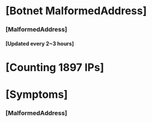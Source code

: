 # [Botnet MalformedAddress]
### [MalformedAddress]
#### [Updated every 2~3 hours]

# [Counting 1897 IPs]

# [Symptoms] 
###   [MalformedAddress]
